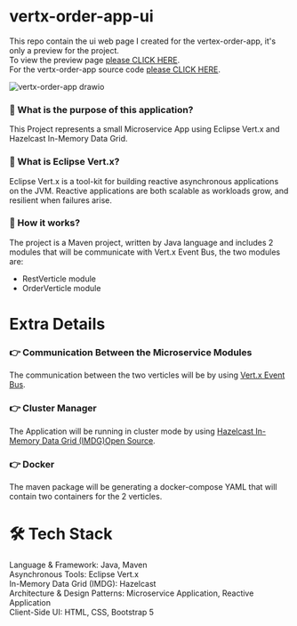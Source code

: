 ﻿# vertx-order-app-ui
This repo contain the ui web page I created for the vertex-order-app, it's only a preview for the project.<br/>
To view the preview page [please CLICK HERE](http://vertx-order-application.s3-website-eu-west-1.amazonaws.com/).<br/>
For the vertx-order-app source code [please CLICK HERE](https://github.com/itsmechelly/vertx-order-app).<br/>

![vertx-order-app drawio](https://user-images.githubusercontent.com/60425986/229585752-c683974f-0c4e-4f0f-b805-5d4c1ecefe92.png)

### 🤔 What is the purpose of this application?
This Project represents a small Microservice App using Eclipse Vert.x and Hazelcast In-Memory Data Grid.
### 💬 What is Eclipse Vert.x?
Eclipse Vert.x is a tool-kit for building reactive asynchronous applications on the JVM.
Reactive applications are both scalable as workloads grow, and resilient when failures arise.
### 💬 How it works?
The project is a Maven project, written by Java language and includes 2 modules that will be communicate with Vert.x Event Bus, the two modules are:
 - RestVerticle module
 - OrderVerticle module

# Extra Details

### 👉 Communication Between the Microservice Modules
The communication between the two verticles will be by using [Vert.x Event Bus](https://vertx.io/).
### 👉 Cluster Manager
The Application will be running in cluster mode by using [Hazelcast In-Memory Data Grid (IMDG)Open Source](https://hazelcast.com/).
### 👉 Docker
The maven package will be generating a docker-compose YAML that will contain two containers for the 2 verticles.

# 🛠 Tech Stack
Language & Framework: Java, Maven
<br/>
Asynchronous Tools: Eclipse Vert.x
<br/>
In-Memory Data Grid (IMDG): Hazelcast
<br/>
Architecture & Design Patterns: Microservice Application, Reactive Application
<br/>
Client-Side UI: HTML, CSS, Bootstrap 5
<br/><br/>
